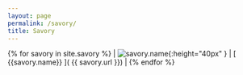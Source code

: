 ```yaml
---
layout: page
permalink: /savory/
title: Savory
---
```


{% for savory in site.savory %}
| ![savory.name]( {{savory.image}} ){:height="40px" } | [ {{savory.name}} ]( {{ savory.url }}) | {% endfor %}
